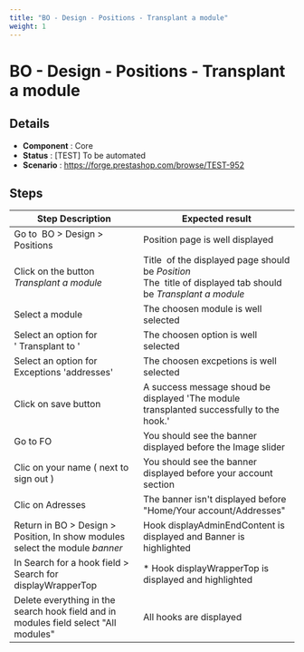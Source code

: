 ```yaml
---
title: "BO - Design - Positions - Transplant a module"
weight: 1
---
```


# BO - Design - Positions - Transplant a module
## Details
* **Component** : Core
* **Status** : [TEST] To be automated
* **Scenario** : https://forge.prestashop.com/browse/TEST-952

## Steps
| Step Description | Expected result |
| ----- | ----- |
| Go to  BO > Design > Positions | Position page is well displayed |
| Click on the button *Transplant a module* | Title  of the displayed page should be *Position* <br>The  title of displayed tab should be *Transplant a module* |
| Select a module | The choosen module is well selected |
| Select an option for ' Transplant to ' | The choosen option is well selected |
| Select an option for Exceptions 'addresses' | The choosen excpetions is well selected |
| Click on save button | A success message shoud be displayed 'The module transplanted successfully to the hook.' |
| Go to FO | You should see the banner displayed before the Image slider |
| Clic on your name ( next to sign out ) | You should see the banner displayed before your account section |
| Clic on Adresses | The banner isn't displayed before "Home/Your account/Addresses" |
| Return in BO > Design > Position, In show modules select the module *banner* | Hook displayAdminEndContent is displayed and Banner is highlighted |
| In Search for a hook field > Search for displayWrapperTop | * Hook displayWrapperTop is displayed and highlighted |
| Delete everything in the search hook field and in modules field select "All modules" | All hooks are displayed |